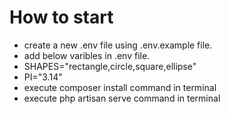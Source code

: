 # How to start
 - create a new .env file using .env.example file.
 - add below varibles in .env file.
 - SHAPES="rectangle,circle,square,ellipse"
 - PI="3.14"
 - execute composer install command in terminal
 - execute php artisan serve command in terminal
